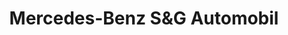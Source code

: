 ---
title: "Mercedes-Benz S&G Automobil"
url: /pforzheim/mercedes-benz-sundg-automobil/
shop: Autohaus
---